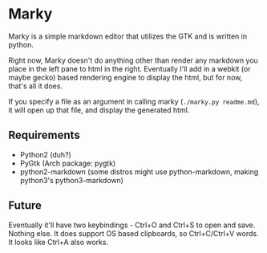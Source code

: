 # Marky

Marky is a simple markdown editor that utilizes the GTK and is written in python.

Right now, Marky doesn't do anything other than render any markdown you place in the left pane to html in the right. Eventually I'll add in a webkit (or maybe gecko) based rendering engine to display the html, but for now, that's all it does.

If you specify a file as an argument in calling marky (`./marky.py readme.md`), it will open up that file, and display the generated html.

## Requirements

- Python2 (duh?)
- PyGtk (Arch package: pygtk)
- python2-markdown (some distros might use python-markdown, making python3's python3-markdown)

## Future

Eventually it'll have two keybindings - Ctrl+O and Ctrl+S to open and save. Nothing else. It does support OS based clipboards, so Ctrl+C/Ctrl+V words. It looks like Ctrl+A also works.